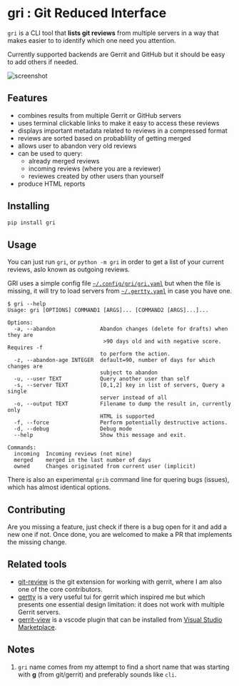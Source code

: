 # gri : Git Reduced Interface

`gri` is a CLI tool that **lists git reviews** from multiple servers
in a way that makes easier to to identify which one need you attention.

Currently supported backends are Gerrit and GitHub but it should be easy to
add others if needed.

![screenshot](https://sbarnea.com/ss/Screen-Shot-2020-09-18-10-41-05.06.png)

## Features

* combines results from multiple Gerrit or GitHub servers
* uses terminal clickable links to make it easy to access these reviews
* displays important metadata related to reviews in a compressed format
* reviews are sorted based on probablility of getting merged
* allows user to abandon very old reviews
* can be used to query:
  * already merged reviews
  * incoming reviews (where you are a reviewer)
  * reviewes created by other users than yourself
* produce HTML reports

## Installing

```bash
pip install gri
```

## Usage

You can just run `gri`, or `python -m gri` in order to get a list of your
current reviews, aslo known as outgoing reviews.

GRI uses a simple config file [`~/.config/gri/gri.yaml`][1] but when the file
is missing, it will try to load servers from [`~/.gertty.yaml`][2] in case you
have one.

```console
$ gri --help
Usage: gri [OPTIONS] COMMAND1 [ARGS]... [COMMAND2 [ARGS]...]...

Options:
  -a, --abandon              Abandon changes (delete for drafts) when they are
                              >90 days old and with negative score. Requires -f
                             to perform the action.
  -z, --abandon-age INTEGER  default=90, number of days for which changes are
                             subject to abandon
  -u, --user TEXT            Query another user than self
  -s, --server TEXT          [0,1,2] key in list of servers, Query a single
                             server instead of all
  -o, --output TEXT          Filename to dump the result in, currently only
                             HTML is supported
  -f, --force                Perform potentially destructive actions.
  -d, --debug                Debug mode
  --help                     Show this message and exit.

Commands:
  incoming  Incoming reviews (not mine)
  merged    merged in the last number of days
  owned     Changes originated from current user (implicit)
```

There is also an experimental `grib` command line for quering bugs (issues),
which has almost identical options.

## Contributing

Are you missing a feature, just check if there is a bug open for it and add
a new one if not. Once done, you are welcomed to make a PR that implements
the missing change.

## Related tools

* [git-review][4] is the git extension for working with gerrit, where I am also
  one of the core contributors.
* [gertty](https://opendev.org/ttygroup/gertty) is a very useful tui for gerrit
  which inspired me but which presents one essential design limitation: it does
  not work with multiple Gerrit servers.
* [gerrit-view](https://github.com/Gruntfuggly/gerrit-view) is a vscode plugin
  that can be installed from [Visual Studio Marketplace][3].

## Notes

1. `gri` name comes from my attempt to find a short name that was starting
   with **g** (from git/gerrit) and preferably sounds like `cli`.

[1]: https://github.com/pycontribs/gri/blob/master/test/gri.yaml
[2]: https://opendev.org/ttygroup/gertty/src/branch/master/examples/minimal-gertty.yaml
[3]: https://marketplace.visualstudio.com/items?itemName=Gruntfuggly.gerrit-view
[4]: https://docs.openstack.org/infra/git-review/
